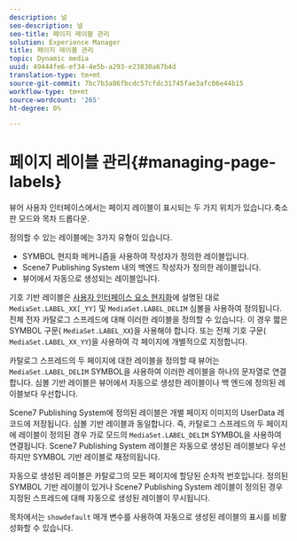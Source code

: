 ```yaml
---
description: 널
seo-description: 널
seo-title: 페이지 레이블 관리
solution: Experience Manager
title: 페이지 레이블 관리
topic: Dynamic media
uuid: 49444fe6-ef34-4e5b-a293-e23830a67b4d
translation-type: tm+mt
source-git-commit: 7bc7b3a86fbcdc57cfdc31745fae3afc06e44b15
workflow-type: tm+mt
source-wordcount: '265'
ht-degree: 0%

---
```



# 페이지 레이블 관리{#managing-page-labels}

뷰어 사용자 인터페이스에서는 페이지 레이블이 표시되는 두 가지 위치가 있습니다.축소판 모드와 목차 드롭다운.

정의할 수 있는 레이블에는 3가지 유형이 있습니다.

* SYMBOL 현지화 메커니즘을 사용하여 작성자가 정의한 레이블입니다.
* Scene7 Publishing System 내의 백엔드 작성자가 정의한 레이블입니다.
* 뷰어에서 자동으로 생성되는 레이블입니다.

기호 기반 레이블은 [사용자 인터페이스 요소 현지화](../../c-html5-s7-aem-asset-viewers/c-html5-20-ecatalog-viewer-about/c-html5-20-ecatalog-viewer-localization.md#concept-cbfc39344c494eb7b9f6a272cff0cc74)에 설명된 대로 `MediaSet.LABEL_XX[_YY]` 및 `MediaSet.LABEL_DELIM` 심볼을 사용하여 정의됩니다. 전체 전자 카탈로그 스프레드에 대해 이러한 레이블을 정의할 수 있습니다. 이 경우 짧은 SYMBOL 구문( `MediaSet.LABEL_XX`)을 사용해야 합니다. 또는 전체 기호 구문( `MediaSet.LABEL_XX_YY`)을 사용하여 각 페이지에 개별적으로 지정합니다.

카탈로그 스프레드의 두 페이지에 대한 레이블을 정의할 때 뷰어는 `MediaSet.LABEL_DELIM` SYMBOL을 사용하여 이러한 레이블을 하나의 문자열로 연결합니다. 심볼 기반 레이블은 뷰어에서 자동으로 생성한 레이블이나 백 엔드에 정의된 레이블보다 우선합니다.

Scene7 Publishing System에 정의된 레이블은 개별 페이지 이미지의 UserData 레코드에 저장됩니다. 심볼 기반 레이블과 동일합니다. 즉, 카탈로그 스프레드의 두 페이지에 레이블이 정의된 경우 가로 모드의 `MediaSet.LABEL_DELIM` SYMBOL을 사용하여 연결됩니다. Scene7 Publishing System 레이블은 자동으로 생성된 레이블보다 우선하지만 SYMBOL 기반 레이블로 재정의됩니다.

자동으로 생성된 레이블은 카탈로그의 모든 페이지에 할당된 순차적 번호입니다. 정의된 SYMBOL 기반 레이블이 있거나 Scene7 Publishing System 레이블이 정의된 경우 지정된 스프레드에 대해 자동으로 생성된 레이블이 무시됩니다.

목차에서는 `showdefault` 매개 변수를 사용하여 자동으로 생성된 레이블의 표시를 비활성화할 수 있습니다.
